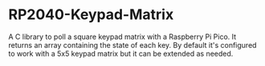 # RP2040-Keypad-Matrix

A C library to poll a square keypad matrix with a Raspberry Pi Pico.
It returns an array containing the state of each key.
By default it's configured to work with a 5x5 keypad matrix but it can be extended as needed.